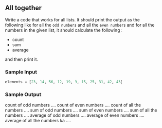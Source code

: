 ## All together

Write a code that works for all lists. It should print the output as the following like for all the `odd numbers` and all the `even numbers` and for all the numbers in the given list, it should calculate the following :

- count
- sum
- average

and then print it.

### Sample Input
```python
elements = [23, 14, 56, 12, 19, 9, 15, 25, 31, 42, 43]
```

### Sample Output
count of odd numbers  .... 
count of even numbers ....
count of all the numbers .... 
sum of odd numbers ....
sum of even numbers ....
sum of all the numbers .... 
average of odd numbers ....
average of even numbers .... 
average of all the numbers ka .... 